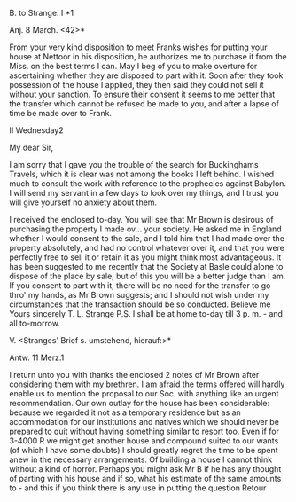 B. to Strange. I <Brown in Andscherk an Strange>*1

 Anj. 8 March. <42>*

From your very kind disposition to meet Franks wishes for putting your house at Nettoor in his disposition, he authorizes me to purchase it from the Miss. on the best terms I can. May I beg of you to make overture for ascertaining whether they are disposed to part with it. Soon after they took possession of the house I applied, they then said they could not sell it without your sanction. To ensure their consent it seems to me better that the transfer which cannot be refused be made to you, and after a lapse of time be made over to Frank.



II Wednesday2

My dear Sir,

I am sorry that I gave you the trouble of the search for Buckinghams Travels, which it is clear was not among the books I left behind. I wished much to consult the work with reference to the prophecies against Babylon. I will send my servant in a few days to look over my things, and I trust you will give yourself no anxiety about them.

I received the enclosed to-day. You will see that Mr Brown is desirous of purchasing the property I made ov... your society. He asked me in England whether I would consent to the sale, and I told him that I had made over the property absolutely, and had no control whatever over it, and that you were perfectly free to sell it or retain it as you might think most advantageous. It has been suggested to me recently that the Society at Basle could alone to dispose of the place by sale, but of this you will be a better judge than I am. If you consent to part with it, there will be no need for the transfer to go thro' my hands, as Mr Brown suggests; and I should not wish under my circumstances that the transaction should be so conducted.
 Believe me
 Yours sincerely
 T. L. Strange
P.S. I shall be at home to-day till 3 p. m. - and all to-morrow. 


V. <Stranges' Brief s. umstehend, hierauf:>*

 Antw. 11 Merz.1

I return unto you with thanks the enclosed 2 notes of Mr Brown after considering them with my brethren. I am afraid the terms offered will hardly enable us to mention the proposal to our Soc. with anything like an urgent recommendation. Our own outlay for the house has been considerable: because we regarded it not as a temporary residence but as an accommodation for our institutions and natives which we should never be prepared to quit without having something similar to resort too. Even if for 3-4000 R we might get another house and compound suited to our wants (of which I have some doubts) I should greatly regret the time to be spent anew in the necessary arrangements. Of building a house I cannot think without a kind of horror. Perhaps you might ask Mr B if he has any thought of parting with his house and if so, what his estimate of the same amounts to - and this if you think there is any use in putting the question
 Retour


